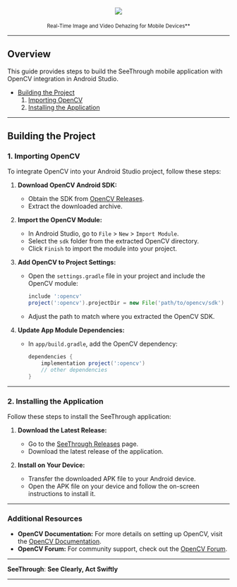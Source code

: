 <h1 align="center"><img src="https://capsule-render.vercel.app/api?type=waving&height=300&color=gradient&text=SeeThrough&textBg=false&reversal=false&animation=fadeIn&desc=See%20Clearly,%20Act%20Swiftly&descAlign=49&descAlignY=62"></h1>

<p align="center"><sup>Real-Time Image and Video Dehazing for Mobile Devices**</sup></p>

---

## Overview

This guide provides steps to build the SeeThrough mobile application with OpenCV integration in Android Studio.

* [Building the Project](#building-the-project)
  1. [Importing OpenCV](#importing-opencv)
  2. [Installing the Application](#installing-the-application)

---

## Building the Project

### 1. Importing OpenCV

To integrate OpenCV into your Android Studio project, follow these steps:

1. **Download OpenCV Android SDK:**
   - Obtain the SDK from [OpenCV Releases](https://opencv.org/releases/).
   - Extract the downloaded archive.

2. **Import the OpenCV Module:**
   - In Android Studio, go to `File` > `New` > `Import Module`.
   - Select the `sdk` folder from the extracted OpenCV directory.
   - Click `Finish` to import the module into your project.

3. **Add OpenCV to Project Settings:**
   - Open the `settings.gradle` file in your project and include the OpenCV module:
     ```gradle
     include ':opencv'
     project(':opencv').projectDir = new File('path/to/opencv/sdk')
     ```
   - Adjust the path to match where you extracted the OpenCV SDK.

4. **Update App Module Dependencies:**
   - In `app/build.gradle`, add the OpenCV dependency:
     ```gradle
     dependencies {
         implementation project(':opencv')
         // other dependencies
     }
     ```

---

### 2. Installing the Application

Follow these steps to install the SeeThrough application:

1. **Download the Latest Release:**
   - Go to the [SeeThrough Releases](https://github.com/SeeThrough-org/SeeThrough-android/releases/) page.
   - Download the latest release of the application.

2. **Install on Your Device:**
   - Transfer the downloaded APK file to your Android device.
   - Open the APK file on your device and follow the on-screen instructions to install it.

---

### Additional Resources

- **OpenCV Documentation:** For more details on setting up OpenCV, visit the [OpenCV Documentation](https://docs.opencv.org/master/d5/da3/tutorial_py_setup_in_windows.html).
- **OpenCV Forum:** For community support, check out the [OpenCV Forum](https://forum.opencv.org/).

---

**SeeThrough**: **See Clearly, Act Swiftly**

---